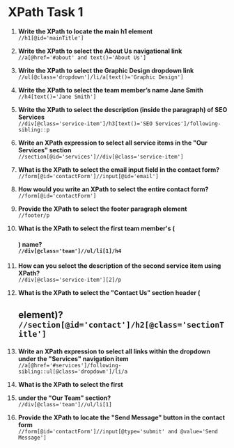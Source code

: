 # XPath Task 1 

1. **Write the XPath to locate the main h1 element**  
   `//h1[@id='mainTitle']`

2. **Write the XPath to select the About Us navigational link**  
   `//a[@href='#about' and text()='About Us']`

3. **Write the XPath to select the Graphic Design dropdown link**  
   `//ul[@class='dropdown']/li/a[text()='Graphic Design']`

4. **Write the XPath to select the team member’s name Jane Smith**  
   `//h4[text()='Jane Smith']`

5. **Write the XPath to select the description (inside the paragraph) of SEO Services**  
   `//div[@class='service-item']/h3[text()='SEO Services']/following-sibling::p`

6. **Write an XPath expression to select all service items in the "Our Services" section**  
   `//section[@id='services']//div[@class='service-item']`

7. **What is the XPath to select the email input field in the contact form?**  
   `//form[@id='contactForm']//input[@id='email']`

8. **How would you write an XPath to select the entire contact form?**  
   `//form[@id='contactForm']`

9. **Provide the XPath to select the footer paragraph element**  
   `//footer/p`

10. **What is the XPath to select the first team member's (<h4>) name?**  
    `//div[@class='team']//ul/li[1]/h4`

11. **How can you select the description of the second service item using XPath?**  
    `//div[@class='service-item'][2]/p`

12. **What is the XPath to select the "Contact Us" section header (<h2> element)?**  
    `//section[@id='contact']/h2[@class='sectionTitle']`

13. **Write an XPath expression to select all links within the dropdown under the "Services" navigation item**  
    `//a[@href='#services']/following-sibling::ul[@class='dropdown']/li/a`

14. **What is the XPath to select the first <li> under the "Our Team" section?**  
    `//div[@class='team']//ul/li[1]`

15. **Provide the XPath to locate the "Send Message" button in the contact form**  
    `//form[@id='contactForm']//input[@type='submit' and @value='Send Message']`

